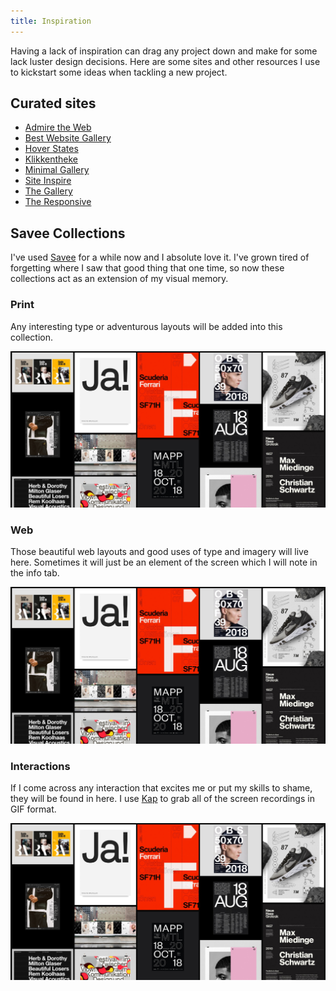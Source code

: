 ```yaml
---
title: Inspiration
---
```


Having a lack of inspiration can drag any project down and make for some lack luster design decisions. Here are some sites and other resources I use to kickstart some ideas when tackling a new project.

## Curated sites

- [Admire the Web](https://www.admiretheweb.com/)
- [Best Website Gallery](https://bestwebsite.gallery/)
- [Hover States](https://www.hoverstat.es/)
- [Klikkentheke](https://klikkentheke.com/)
- [Minimal Gallery](https://minimal.gallery/)
- [Site Inspire](https://www.siteinspire.com/)
- [The Gallery](https://thegallery.io/)
- [The Responsive](http://the-responsive.com/)

## Savee Collections

I've used [Savee](https://savee.it) for a while now and I absolute love it. I've grown tired of forgetting where I saw that good thing that one time, so now these collections act as an extension of my visual memory.

### Print

Any interesting type or adventurous layouts will be added into this collection.

[![Print Collection](./images/design-collection.jpg "Savee print Collection")](https://savee.it/adamcollier/collections/print/)

### Web

Those beautiful web layouts and good uses of type and imagery will live here. Sometimes it will just be an element of the screen which I will note in the info tab.

[![Web Collection](./images/design-collection.jpg "Savee web Collection")](https://savee.it/adamcollier/collections/web/)

### Interactions

If I come across any interaction that excites me or put my skills to shame, they will be found in here. I use [Kap](https://getkap.co/) to grab all of the screen recordings in GIF format.

[![Interactions Collection](./images/design-collection.jpg "Savee interactions Collection")](https://savee.it/adamcollier/collections/interactions/)
